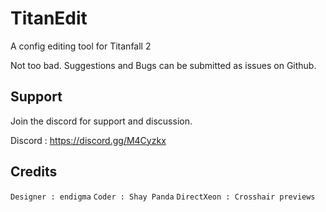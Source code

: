 # TitanEdit
A config editing tool for Titanfall 2

Not too bad. Suggestions and Bugs can be submitted as issues on Github.

## Support
Join the discord for support and discussion.

Discord : https://discord.gg/M4Cyzkx

## Credits
```Designer : endigma```
```Coder : Shay Panda```
```DirectXeon : Crosshair previews```
